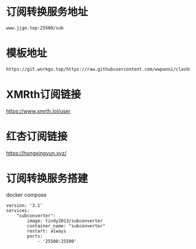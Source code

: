 # 订阅转换服务地址
```sh
www.jjgo.top:25500/sub
```
# 模板地址
```sh
https://git.workgo.top/https://raw.githubusercontent.com/wwpanni/clashmuban/refs/heads/main/clash1.ini
```
# XMRth订阅链接
https://www.xmrth.lol/user
# 红杏订阅链接
https://hongxingyun.xyz/

# 订阅转换服务搭建
docker compose
```compose
version: '3.1' 
services:
    "subconverter":
        image: tindy2013/subconverter
        container_name: "subconverter"
        restart: always
        ports:
            - '25500:25500'
```

